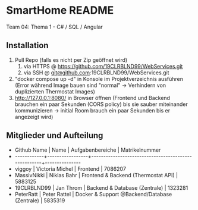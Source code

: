 # SmartHome README
Team 04: Thema 1 - C# / SQL / Angular
## Installation
1. Pull Repo (falls es nicht per Zip geöffnet wird)
   1. via HTTPS @ https://github.com/19CLRBLND99/WebServices.git
   2. via SSH   @ git@github.com:19CLRBLND99/WebServices.git
2. "docker compose up -d" in Konsole im Projektverzeichnis ausführen (Error während Image bauen sind "normal" -> Verhindern von duplizierten Thermostat Images)
3. http://127.0.0.1:8080/ in Browser öffnen (Frontend und Backend brauchen ein paar Sekunden (CORS policy) bis sie sauber miteinander kommunizieren -> initial Room brauch ein paar Sekunden bis er angezeigt wird)

## Mitglieder und Aufteilung
- Github Name | Name            | Aufgabenbereiche                                    | Matrikelnummer
- ------------+-----------------+-----------------------------------------------------+---------------
- viggoy      | Victoria Michel | Frontend                                            | 7086207
- MassivNikki | Niklas Bahr     | Frontend & Backend (Thermostat API)                 | 5883125
- 19CLRBLND99 | Jan Throm       | Backend & Database (Zentrale)                       | 1323281
- PeterRatt   | Peter Rattel    | Docker & Support @Backend/Database (Zentrale)       | 5835319